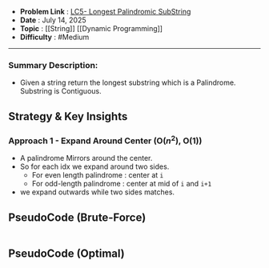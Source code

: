 - **Problem Link** : [LC5- Longest  Palindromic SubString](https://leetcode.com/problems/longest-palindromic-substring/description/)
- **Date** : July 14, 2025
- **Topic** : [[String]] [[Dynamic Programming]]
- **Difficulty** : #Medium 

---
### Summary Description: 
- Given a string return the longest substring which is a Palindrome. Substring is Contiguous.
## Strategy & Key Insights
### Approach 1 - Expand Around Center (O($n^2$), O(1))
- A palindrome Mirrors around the center.
- So for each idx we expand around two sides.
	- For even length palindrome : center at `i`
	- For odd-length palindrome : center at mid of `i` and `i+1`
- we expand outwards while two sides matches.
## PseudoCode (Brute-Force)
```

```



## PseudoCode (Optimal)
```

```
